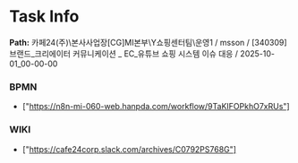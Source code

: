 # Task Info

**Path:** 카페24(주)\본사사업장\[CG]MI본부\Y쇼핑센터팀\운영1 / msson / [340309] 브랜드_크리에이터 커뮤니케이션 _ EC_유튜브 쇼핑 시스템 이슈 대응 / 2025-10-01_00-00-00

### BPMN
- ["https://n8n-mi-060-web.hanpda.com/workflow/9TaKIFOPkhO7xRUs"]

### WIKI
- ["https://cafe24corp.slack.com/archives/C0792PS768G"]

